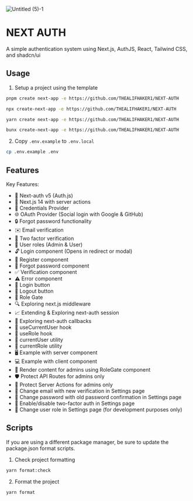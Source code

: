 ![Untitled (5)-1](https://github.com/THEALIFHAKER1/NEXT-AUTH/assets/56091627/5a5765e8-d9c8-4f5f-9775-785fdbd9448d)

# NEXT AUTH

A simple authentication system using Next.js, AuthJS, React, Tailwind CSS, and shadcn/ui

## Usage

1. Setup a project using the template

```bash
pnpm create next-app -e https://github.com/THEALIFHAKER1/NEXT-AUTH
```

```bash
npx create-next-app -e https://github.com/THEALIFHAKER1/NEXT-AUTH
```

```bash
yarn create next-app -e https://github.com/THEALIFHAKER1/NEXT-AUTH
```

```bash
bunx create-next-app -e https://github.com/THEALIFHAKER1/NEXT-AUTH
```

2. Copy `.env.example` to `.env.local`

```bash
cp .env.example .env
```

## Features

Key Features:
- 🔐 Next-auth v5 (Auth.js)
- 🚀 Next.js 14 with server actions
- 🔑 Credentials Provider
- 🌐 OAuth Provider (Social login with Google & GitHub)
- 🔒 Forgot password functionality
- ✉️ Email verification
- 📱 Two factor verification
- 👥 User roles (Admin & User)
- 🔓 Login component (Opens in redirect or modal)
- 📝 Register component
- 🤔 Forgot password component
- ✅ Verification component
- ⚠️ Error component
- 🔘 Login button
- 🚪 Logout button
- 🚧 Role Gate
- 🔍 Exploring next.js middleware
- 📈 Extending & Exploring next-auth session
- 🔄 Exploring next-auth callbacks
- 👤 useCurrentUser hook
- 🛂 useRole hook
- 🧑 currentUser utility
- 👮 currentRole utility
- 🖥️ Example with server component
- 💻 Example with client component
- 👑 Render content for admins using RoleGate component
- 🛡️ Protect API Routes for admins only
- 🔐 Protect Server Actions for admins only
- 📧 Change email with new verification in Settings page
- 🔑 Change password with old password confirmation in Settings page
- 🔔 Enable/disable two-factor auth in Settings page
- 🔄 Change user role in Settings page (for development purposes only)

## Scripts

If you are using a different package manager, be sure to update the package.json format scripts.

1. Check project formatting

```bash
yarn format:check
```

2. Format the project

```bash
yarn format
```
